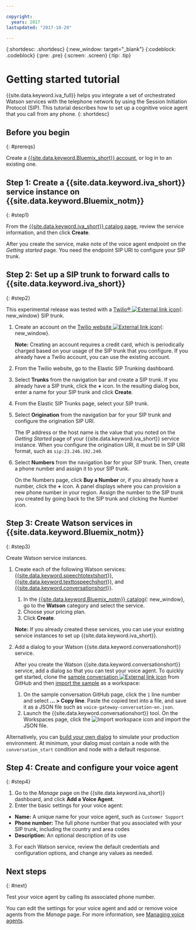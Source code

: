 ```yaml
---

copyright:
  years: 2017
lastupdated: "2017-10-20"

---
```


{:shortdesc: .shortdesc}
{:new_window: target="_blank"}
{:codeblock: .codeblock}
{:pre: .pre}
{:screen: .screen}
{:tip: .tip}

# Getting started tutorial
{{site.data.keyword.iva_full}} helps you integrate a set of orchestrated Watson services with the telephone network by using the Session Initiation Protocol (SIP). This tutorial describes how to set up a cognitive voice agent that you call from any phone.
{: shortdesc}

## Before you begin
{: #prereqs}

Create a [{{site.data.keyword.Bluemix_short}} account](https://console.bluemix.net/), or log in to an existing one.

## Step 1: Create a {{site.data.keyword.iva_short}} service instance on {{site.data.keyword.Bluemix_notm}}
{: #step1}

From the [{{site.data.keyword.iva_short}} catalog page](https://console.bluemix.net/catalog/services/voice-agent-with-watson), review the service information, and then click **Create**.

After you create the service, make note of the voice agent endpoint on the _Getting started_ page. You need the endpoint SIP URI to configure your SIP trunk.

## Step 2: Set up a SIP trunk to forward calls to {{site.data.keyword.iva_short}}
{: #step2}

This experimental release was tested with a [Twilio&reg; ![External link icon](../../icons/launch-glyph.svg "External link icon")](https://www.twilio.com/){: new_window} SIP trunk.

1. Create an account on the [Twilio website ![External link icon](../../icons/launch-glyph.svg "External link icon")](https://www.twilio.com/try-twilio){: new_window}.

   **Note:** Creating an account requires a credit card, which is periodically charged based on your usage of the SIP trunk that you configure. If you already have a Twilio account, you can use the existing account.

2. From the Twilio website, go to the Elastic SIP Trunking dashboard.

3. Select **Trunks** from the navigation bar and create a SIP trunk. If you already have a SIP trunk, click the **+** icon. In the resulting dialog box, enter a name for your SIP trunk and click **Create**.

4. From the Elastic SIP Trunks page, select your SIP trunk.

5. Select **Origination** from the navigation bar for your SIP trunk and configure the origination SIP URI.

   The IP address or the host name is the value that you noted on the _Getting Started_ page of your {{site.data.keyword.iva_short}} service instance. When you configure the origination URI, it must be in SIP URI format, such as `sip:23.246.192.240`.

6. Select **Numbers** from the navigation bar for your SIP trunk. Then, create a phone number and assign it to your SIP trunk.

   On the Numbers page, click **Buy a Number** or, if you already have a number, click the **+** icon. A panel displays where you can provision a new phone number in your region. Assign the number to the SIP trunk you created by going back to the SIP trunk and clicking the Number icon.


## Step 3: Create Watson services in {{site.data.keyword.Bluemix_notm}}
{: #step3}

Create Watson service instances.

1. Create each of the following Watson services: [{{site.data.keyword.speechtotextshort}}](https://console.bluemix.net/catalog/services/speech-to-text), [{{site.data.keyword.texttospeechshort}}](https://console.bluemix.net/catalog/services/text-to-speech), and [{{site.data.keyword.conversationshort}}](https://console.bluemix.net/catalog/services/conversation).

   1. In the [{{site.data.keyword.Bluemix_notm}} catalog](https://console.bluemix.net/catalog/){: new_window}, go to the **Watson** category and select the service.
   2. Choose your pricing plan.
   3. Click **Create**.

   **Note:** If you already created these services, you can use your existing service instances to set up {{site.data.keyword.iva_short}}.

2. Add a dialog to your Watson {{site.data.keyword.conversationshort}} service.

   After you create the Watson {{site.data.keyword.conversationshort}} service, add a dialog so that you can test your voice agent.  To quickly get started, clone the [sample conversation ![External link icon](../../icons/launch-glyph.svg "External link icon")](https://github.com/WASdev/sample.voice.gateway/blob/master/conversation/voice-gateway-conversation-en.json) from GitHub and then [import the sample](https://console.bluemix.net/docs/services/conversation/configure-workspace.html#creating-workspaces) as a workspace:

   1. On the sample conversation GitHub page, click the `1` line number and select **... > Copy line**. Paste the copied text into a file, and save it as a JSON file such as `voice-gateway-conversation-en.json`.
   2. Launch the {{site.data.keyword.conversationshort}} tool. On the Workspaces page, click the ![Import workspace](../conversation/images/workspace_import.png) icon and import the JSON file.

  Alternatively, you can [build your own dialog](https://console.bluemix.net/docs/services/conversation/dialog-build.html) to simulate your production environment. At minimum, your dialog must contain a node with the `conversation_start` condition and node with a default response.

## Step 4: Create and configure your voice agent
{: #step4}

1. Go to the _Manage_ page on the {{site.data.keyword.iva_short}} dashboard, and click **Add a Voice Agent**.
2. Enter the basic settings for your voice agent:
  * **Name:** A unique name for your voice agent, such as `Customer Support`
  * **Phone number:** The full phone number that you associated with your SIP trunk, including the country and area codes
  * **Description:** An optional description of its use
3. For each Watson service, review the default credentials and configuration options, and change any values as needed.


## Next steps
{: #next}

Test your voice agent by calling its associated phone number.

You can edit the settings for your voice agent and add or remove voice agents from the _Manage_ page. For more information, see [Managing voice agents](managing.html).

